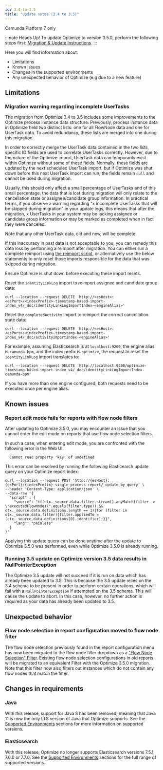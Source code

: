 ```yaml
---
id: 3.4-to-3.5
title: "Update notes (3.4 to 3.5)"
---
```


<span class="badge badge--platform">Camunda Platform 7 only</span>

:::note Heads Up!
To update Optimize to version 3.5.0, perform the following steps first: [Migration & Update Instructions](./instructions.md).
:::

Here you will find information about:

- Limitations
- Known issues
- Changes in the supported environments
- Any unexpected behavior of Optimize (e.g due to a new feature)

## Limitations

### Migration warning regarding incomplete UserTasks

The migration from Optimize 3.4 to 3.5 includes some improvements to the Optimize process instance data structure. Previously, process instance data in Optimize held two distinct lists: one for all FlowNode data and one for UserTask data. To avoid redundancy, these lists are merged into one during this migration.

In order to correctly merge the UserTask data contained in the two lists, specific ID fields are used to correlate UserTasks correctly. However, due to the nature of the Optimize import, UserTask data can temporarily exist within Optimize without some of these fields. Normally, these fields are updated by the next scheduled UserTask import, but if Optimize was shut down before this next UserTask import can run, the fields remain `null` and cannot be used during migration.

Usually, this should only affect a small percentage of UserTasks and of this small percentage, the data that is lost during migration will only relate to the cancellation state or assignee/candidate group information. In practical terms, if you observe a warning regarding "x incomplete UserTasks that will be skipped during migration" in your update logs, this means that after the migration, x UserTasks in your system may be lacking assignee or candidate group information or may be marked as completed when in fact they were canceled.

Note that any other UserTask data, old and new, will be complete.

If this inaccuracy in past data is not acceptable to you, you can remedy this data loss by performing a reimport after migration. You can either run a complete reimport using [the reimport script](../../reimport), or alternatively use the below statements to only reset those imports responsible for the data that was skipped during migration.

Ensure Optimize is shut down before executing these import resets.

Reset the `identityLinkLog` import to reimport assignee and candidate group data:

```
curl --location --request DELETE 'http://<esHost>:<esPort>/<indexPrefix>-timestamp-based-import-index_v4/_doc/identityLinkLogImportIndex-<engineAlias>'
```

Reset the `completedActivity` import to reimport the correct cancellation state data:

```
curl --location --request DELETE 'http://<esHost>:<esPort>/<indexPrefix>-timestamp-based-import-index_v4/_doc/activityImportIndex-<engineAlias>'
```

For example, assuming Elasticsearch is at `localhost:9200`, the engine alias is `camunda-bpm`, and the index prefix is `optimize`, the request to reset the `identityLinkLog` import translates to:

```
curl --location --request DELETE 'http://localhost:9200/optimize-timestamp-based-import-index_v4/_doc/identityLinkLogImportIndex-camunda-bpm'
```

If you have more than one engine configured, both requests need to be executed once per engine alias.

## Known issues

### Report edit mode fails for reports with flow node filters

After updating to Optimize 3.5.0, you may encounter an issue that you cannot enter the edit mode on
reports that use flow node selection filters.

In such a case, when entering edit mode, you are confronted with the following error in the Web UI:

```
  Cannot read property 'key' of undefined
```

This error can be resolved by running the following Elasticearch update query on your Optimize report index:

```
curl --location --request POST 'http://{esHost}:{esPort}/{indexPrefix}-single-process-report/_update_by_query' \
--header 'Content-Type: application/json' \
--data-raw '{
  "script" : {
    "source": "if(ctx._source.data.filter.stream().anyMatch(filter -> \"executedFlowNodes\".equals(filter.type)) && ctx._source.data.definitions.length == 1){for (filter in ctx._source.data.filter){filter.appliedTo = [ctx._source.data.definitions[0].identifier];}}",
    "lang": "painless"
  }
}'
```

Applying this update query can be done anytime after the update to Optimize 3.5.0 was performed, even while Optimize 3.5.0 is already running.

### Running 3.5 update on Optimize version 3.5 data results in NullPointerException

The Optimize 3.5 update will not succeed if it is run on data which has already been updated to 3.5. This is because the 3.5 update relies on the 3.4 schema to be present in order to perform certain operations, which will fail with a `NullPointerException` if attempted on the 3.5 schema. This will cause the update to abort. In this case, however, no further action is required as your data has already been updated to 3.5.

## Unexpected behavior

### Flow node selection in report configuration moved to flow node filter

The flow node selection previously found in the report configuration menu has now been migrated to the flow node filter dropdown as a ["Flow Node Selection" Filter](./../../../components/optimize/userguide/process-analysis/flow-node-filters.md#flow-node-selection). Existing flow node selection configurations in old reports will be migrated to an equivalent Filter with the Optimize 3.5.0 migration. Note that this filter now also filters out instances which do not contain any flow nodes that match the filter.

## Changes in requirements

### Java

With this release, support for Java 8 has been removed, meaning that Java 11 is now the only LTS version of Java that Optimize supports. See the [Supported Environments](./../../../reference/supported-environments.md) sections for more information on supported versions.

### Elasticsearch

With this release, Optimize no longer supports Elasticsearch versions 7.5.1, 7.6.0 or 7.7.0. See the [Supported Environments](./../../../reference/supported-environments.md) sections for the full range of supported versions.
